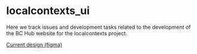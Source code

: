 # localcontexts_ui
Here we track issues and development tasks related to the development of the BC Hub website for the localcontexts project.

[Current design (figma)](https://www.figma.com/proto/t4RFVvIiAY2dwFeXtVntmW/Enich-Hub?node-id=62%3A405&viewport=569%2C434%2C0.2560928463935852&scaling=scale-down-width)
